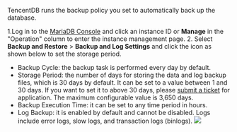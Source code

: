 TencentDB runs the backup policy you set to automatically back up the database.

1.Log in to the [MariaDB Console](https://console.cloud.tencent.com/mariadb) and click an instance ID or **Manage** in the "Operation" column to enter the instance management page.
2. Select **Backup and Restore** > **Backup and Log Settings** and click the icon as shown below to set the storage period.
 - Backup Cycle: the backup task is performed every day by default.
 - Storage Period: the number of days for storing the data and log backup files, which is 30 days by default. It can be set to a value between 1 and 30 days. If you want to set it to above 30 days, please [submit a ticket](https://console.cloud.tencent.com/workorder/category) for application. The maximum configurable value is 3,650 days.
 - Backup Execution Time: it can be set to any time period in hours.
 - Log Backup: it is enabled by default and cannot be disabled. Logs include error logs, slow logs, and transaction logs (binlogs).
![](https://main.qcloudimg.com/raw/40cfdbc1e0b7d23f265373213de2432f.png)
